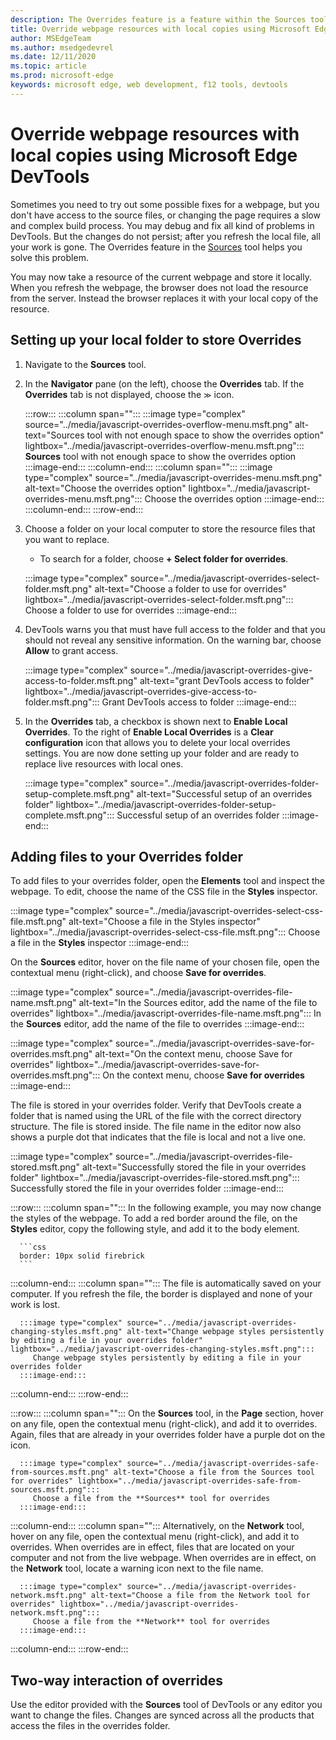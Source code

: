 ```yaml
---
description: The Overrides feature is a feature within the Sources tool of Microsoft Edge DevTools that allows you to copy webpage resources to your hard drive.  When you refresh the webpage, DevTools do not load the resource but replace it with your local copy instead.
title: Override webpage resources with local copies using Microsoft Edge DevTools
author: MSEdgeTeam
ms.author: msedgedevrel
ms.date: 12/11/2020
ms.topic: article
ms.prod: microsoft-edge
keywords: microsoft edge, web development, f12 tools, devtools
---
```

# Override webpage resources with local copies using Microsoft Edge DevTools

Sometimes you need to try out some possible fixes for a webpage, but you don't have access to the source files, or changing the page requires a slow and complex build process.  You may debug and fix all kind of problems in DevTools.  But the changes do not persist; after you refresh the local file, all your work is gone.  The Overrides feature in the [Sources][DevToolsSourcesTool] tool helps you solve this problem.

You may now take a resource of the current webpage and store it locally.  When you refresh the webpage, the browser does not load the resource from the server.  Instead the browser replaces it with your local copy of the resource.


<!-- ====================================================================== -->
## Setting up your local folder to store Overrides

1.  Navigate to the **Sources** tool.
1.  In the **Navigator** pane (on the left), choose the **Overrides** tab.  If the **Overrides** tab is not displayed, choose the <code>&#x0226B;</code><!--`≫`--> icon.

    :::row:::
       :::column span="":::
          :::image type="complex" source="../media/javascript-overrides-overflow-menu.msft.png" alt-text="Sources tool with not enough space to show the overrides option" lightbox="../media/javascript-overrides-overflow-menu.msft.png":::
             **Sources** tool with not enough space to show the overrides option
          :::image-end:::
       :::column-end:::
       :::column span="":::
          :::image type="complex" source="../media/javascript-overrides-menu.msft.png" alt-text="Choose the overrides option" lightbox="../media/javascript-overrides-menu.msft.png":::
             Choose the overrides option
          :::image-end:::
       :::column-end:::
    :::row-end:::

1.  Choose a folder on your local computer to store the resource files that you want to replace.
     *   To search for a folder, choose **+ Select folder for overrides**.

    :::image type="complex" source="../media/javascript-overrides-select-folder.msft.png" alt-text="Choose a folder to use for overrides" lightbox="../media/javascript-overrides-select-folder.msft.png":::
       Choose a folder to use for overrides
    :::image-end:::

1.  DevTools warns you that must have full access to the folder and that you should not reveal any sensitive information.  On the warning bar, choose **Allow** to grant access.

    :::image type="complex" source="../media/javascript-overrides-give-access-to-folder.msft.png" alt-text="grant DevTools access to folder" lightbox="../media/javascript-overrides-give-access-to-folder.msft.png":::
       Grant DevTools access to folder
    :::image-end:::

1.  In the **Overrides** tab, a checkbox is shown next to **Enable Local Overrides**.  To the right of **Enable Local Overrides** is a **Clear configuration** icon that allows you to delete your local overrides settings.  You are now done setting up your folder and are ready to replace live resources with local ones.

    :::image type="complex" source="../media/javascript-overrides-folder-setup-complete.msft.png" alt-text="Successful setup of an overrides folder" lightbox="../media/javascript-overrides-folder-setup-complete.msft.png":::
       Successful setup of an overrides folder
    :::image-end:::


<!-- ====================================================================== -->
## Adding files to your Overrides folder

To add files to your overrides folder, open the **Elements** tool and inspect the webpage.  To edit, choose the name of the CSS file in the **Styles** inspector.

:::image type="complex" source="../media/javascript-overrides-select-css-file.msft.png" alt-text="Choose a file in the Styles inspector" lightbox="../media/javascript-overrides-select-css-file.msft.png":::
   Choose a file in the **Styles** inspector
:::image-end:::

On the **Sources** editor, hover on the file name of your chosen file, open the contextual menu \(right-click\), and choose **Save for overrides**.

:::image type="complex" source="../media/javascript-overrides-file-name.msft.png" alt-text="In the Sources editor, add the name of the file to overrides" lightbox="../media/javascript-overrides-file-name.msft.png":::
   In the **Sources** editor, add the name of the file to overrides
:::image-end:::

:::image type="complex" source="../media/javascript-overrides-save-for-overrides.msft.png" alt-text="On the context menu, choose Save for overrides" lightbox="../media/javascript-overrides-save-for-overrides.msft.png":::
   On the context menu, choose **Save for overrides**
:::image-end:::

The file is stored in your overrides folder.  Verify that DevTools create a folder that is named using the URL of the file with the correct directory structure.  The file is stored inside.  The file name in the editor now also shows a purple dot that indicates that the file is local and not a live one.

:::image type="complex" source="../media/javascript-overrides-file-stored.msft.png" alt-text="Successfully stored the file in your overrides folder" lightbox="../media/javascript-overrides-file-stored.msft.png":::
   Successfully stored the file in your overrides folder
:::image-end:::

:::row:::
   :::column span="":::
      In the following example, you may now change the styles of the webpage.  To add a red border around the file, on the **Styles** editor, copy the following style, and add it to the body element.

      ```css
      border: 10px solid firebrick
      ```
   :::column-end:::
   :::column span="":::
      The file is automatically saved on your computer.  If you refresh the file, the border is displayed and none of your work is lost.

      :::image type="complex" source="../media/javascript-overrides-changing-styles.msft.png" alt-text="Change webpage styles persistently by editing a file in your overrides folder" lightbox="../media/javascript-overrides-changing-styles.msft.png":::
         Change webpage styles persistently by editing a file in your overrides folder
      :::image-end:::
   :::column-end:::
:::row-end:::

:::row:::
   :::column span="":::
      On the **Sources** tool, in the **Page** section, hover on any file, open the contextual menu \(right-click\), and add it to overrides.  Again, files that are already in your overrides folder have a purple dot on the icon.

      :::image type="complex" source="../media/javascript-overrides-safe-from-sources.msft.png" alt-text="Choose a file from the Sources tool for overrides" lightbox="../media/javascript-overrides-safe-from-sources.msft.png":::
         Choose a file from the **Sources** tool for overrides
      :::image-end:::
   :::column-end:::
   :::column span="":::
      Alternatively, on the **Network** tool, hover on any file, open the contextual menu \(right-click\), and add it to overrides.  When overrides are in effect, files that are located on your computer and not from the live webpage.  When overrides are in effect, on the **Network** tool, locate a warning icon next to the file name.

      :::image type="complex" source="../media/javascript-overrides-network.msft.png" alt-text="Choose a file from the Network tool for overrides" lightbox="../media/javascript-overrides-network.msft.png":::
         Choose a file from the **Network** tool for overrides
      :::image-end:::
   :::column-end:::
:::row-end:::


<!-- ====================================================================== -->
## Two-way interaction of overrides

Use the editor provided with the **Sources** tool of DevTools or any editor you want to change the files.  Changes are synced across all the products that access the files in the overrides folder.


<!-- ====================================================================== -->
<!-- links -->
[DevToolsSourcesTool]: ../sources/index.md "Sources tool overview | Microsoft Docs"
